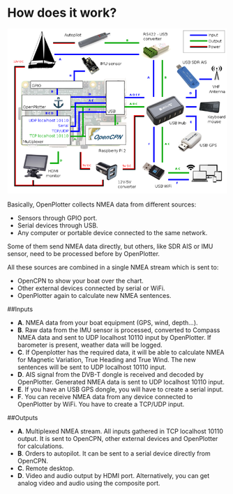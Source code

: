 # How does it work?
![](diagram.png)

Basically, OpenPlotter collects NMEA data from different sources:

* Sensors through GPIO port.
* Serial devices through USB.
* Any computer or portable device connected to the same network.

Some of them send NMEA data directly, but others, like SDR AIS or IMU sensor, need to be processed before by OpenPlotter.

All these sources are combined in a single NMEA stream which is sent to:

* OpenCPN to show your boat over the chart.
* Other external devices connected by serial or WiFi.
* OpenPlotter again to calculate new NMEA sentences.

##Inputs
* **A**. NMEA data from your boat equipment (GPS, wind, depth...).
* **B**. Raw data from the IMU sensor is processed, converted to Compass NMEA data  and sent to UDP localhost 10110 input by OpenPlotter. If barometer is present, weather data will be logged.
* **C**. If Openplotter has the required data, it will be able to calculate NMEA for Magnetic Variation, True Heading and True Wind. The new sentences will be sent to UDP localhost 10110 input.
* **D**. AIS signal from the DVB-T dongle is received and decoded by OpenPlotter. Generated NMEA data is sent to UDP localhost 10110 input.
* **E**. If you have an USB GPS dongle, you will have to create a serial input.
* **F**. You can receive NMEA data from any device connected to OpenPlotter by WiFi. You have to create a TCP/UDP input.

##Outputs
* **A**. Multiplexed NMEA stream. All inputs gathered in TCP localhost 10110 output. It is sent to OpenCPN, other external devices and OpenPlotter for calculations.
* **B**. Orders to autopilot. It can be sent to a serial device directly from OpenCPN.
* **C**. Remote desktop.
* **D**. Video and audio output by HDMI port. Alternatively, you can get analog video and audio using the composite port.
